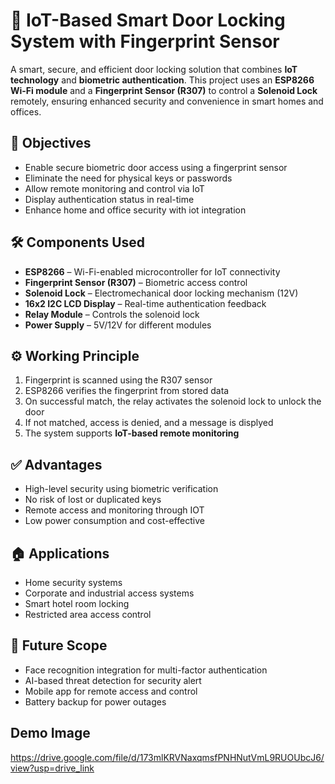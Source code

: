 # 🔐 IoT-Based Smart Door Locking System with Fingerprint Sensor

A smart, secure, and efficient door locking solution that combines **IoT technology** and **biometric authentication**. This project uses an **ESP8266 Wi-Fi module** and a **Fingerprint Sensor (R307)** to control a **Solenoid Lock** remotely, ensuring enhanced security and convenience in smart homes and offices.

## 🎯 Objectives
- Enable secure biometric door access using a fingerprint sensor  
- Eliminate the need for physical keys or passwords  
- Allow remote monitoring and control via IoT  
- Display authentication status in real-time
- Enhance home and office security with iot integration  

## 🛠️ Components Used
- **ESP8266** – Wi-Fi-enabled microcontroller for IoT connectivity  
- **Fingerprint Sensor (R307)** – Biometric access control  
- **Solenoid Lock** – Electromechanical door locking mechanism (12V)  
- **16x2 I2C LCD Display** – Real-time authentication feedback  
- **Relay Module** – Controls the solenoid lock  
- **Power Supply** – 5V/12V for different modules  

## ⚙️ Working Principle
1. Fingerprint is scanned using the R307 sensor  
2. ESP8266 verifies the fingerprint from stored data  
3. On successful match, the relay activates the solenoid lock to unlock the door  
4. If not matched, access is denied, and a message is displyed   
5. The system supports **IoT-based remote monitoring**

## ✅ Advantages
- High-level security using biometric verification  
- No risk of lost or duplicated keys  
- Remote access and monitoring through IOT 
- Low power consumption and cost-effective 

## 🏠 Applications
- Home security systems
- Corporate and industrial access systems  
- Smart hotel room locking  
- Restricted area access control  

## 🚀 Future Scope
- Face recognition integration for multi-factor authentication
- AI-based threat detection for security alert 
- Mobile app for remote access and control  
- Battery backup for power outages
  
## Demo Image 
https://drive.google.com/file/d/173mlKRVNaxqmsfPNHNutVmL9RUOUbcJ6/view?usp=drive_link

